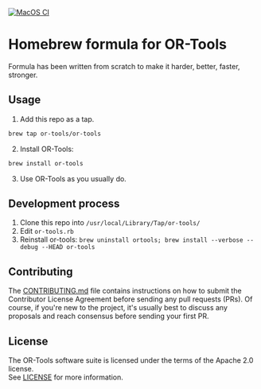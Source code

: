 [![MacOS CI](https://github.com/Mizux/homebrew-or-tools/workflows/MacOS%20CI/badge.svg)](https://github.com/Mizux/homebrew-or-tools/actions?query=workflow%3A%22MacOS+CI%22)

# Homebrew formula for OR-Tools

Formula has been written from scratch to make it harder, better, faster, stronger.

## Usage

1. Add this repo as a tap.
```sh
brew tap or-tools/or-tools
```
2. Install OR-Tools:
```sh
brew install or-tools
```
3. Use OR-Tools as you usually do.

## Development process

1. Clone this repo into `/usr/local/Library/Tap/or-tools/`
2. Edit `or-tools.rb`
3. Reinstall or-tools: `brew uninstall ortools; brew install --verbose --debug --HEAD or-tools`

## Contributing

The [CONTRIBUTING.md](CONTRIBUTING.md) file contains instructions on how to
submit the Contributor License Agreement before sending any pull requests (PRs).
Of course, if you're new to the project, it's usually best to discuss any
proposals and reach consensus before sending your first PR.

## License

The OR-Tools software suite is licensed under the terms of the Apache 2.0 license.
<br>See [LICENSE](LICENSE) for more information.
